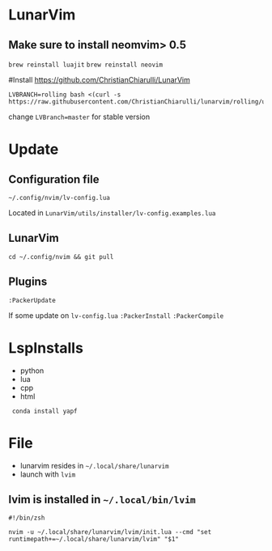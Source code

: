 # LunarVim

## Make sure to install neomvim> 0.5
`brew reinstall luajit`
`brew reinstall neovim`

#Install
https://github.com/ChristianChiarulli/LunarVim
```
LVBRANCH=rolling bash <(curl -s https://raw.githubusercontent.com/ChristianChiarulli/lunarvim/rolling/utils/installer/install.sh)
```
change `LVBranch=master` for stable version


# Update

## Configuration file
`~/.config/nvim/lv-config.lua`

Located in `LunarVim/utils/installer/lv-config.examples.lua`

## LunarVim
`cd ~/.config/nvim && git pull`


## Plugins
`:PackerUpdate`

If some update on `lv-config.lua`
`:PackerInstall`
`:PackerCompile`

# LspInstalls

* python
* lua
* cpp
* html

`` conda install yapf``


# File
* lunarvim resides in `~/.local/share/lunarvim`
* launch with `lvim`
## lvim is installed in `~/.local/bin/lvim`

```
#!/bin/zsh

nvim -u ~/.local/share/lunarvim/lvim/init.lua --cmd "set runtimepath+=~/.local/share/lunarvim/lvim" "$1"
```

